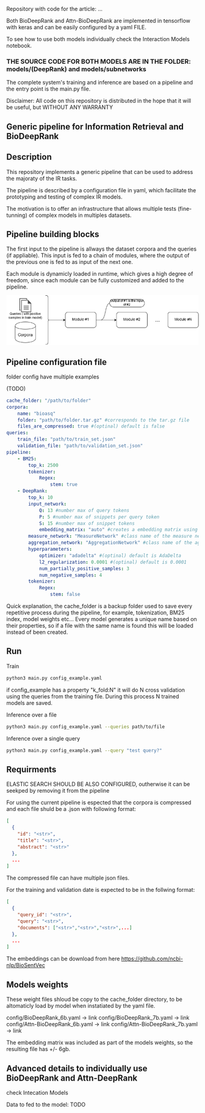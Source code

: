 Repository with code for the article: ...

Both BioDeepRank and Attn-BioDeepRank are implemented in tensorflow with keras and can be easily configured by a yaml FILE.

To see how to use both models individually check the Interaction Models notebook.

### THE SOURCE CODE FOR BOTH MODELS ARE IN THE FOLDER: models/(DeepRank) and models/subnetworks

The complete system's training and inference are based on a pipeline and the entry point is the main.py file.

Disclaimer: All code on this repository is distributed in the hope that it will be useful, but WITHOUT ANY WARRANTY

## Generic pipeline for Information Retrieval and BioDeepRank


## Description
This repository implements a generic pipeline that can be used to address the majoraty of the IR tasks.

The pipeline is described by a configuration file in yaml, which facilitate the prototyping and testing of complex IR models.

The motivation is to offer an infrastructure that allows multiple tests (fine-tunning) of complex models in multiples datasets.


## Pipeline building blocks

The first input to the pipeline is allways the dataset corpora and the queries (if appliable). This input is fed to a chain of modules, where the output of the previous one is fed to as input of the next one.

Each module is dynamicly loaded in runtime, which gives a high degree of freedom, since each module can be fully customized and added to the pipeline.

![Image of Yaktocat](images/pipe.png)

## Pipeline configuration file

folder config have multiple examples

(TODO)

```yaml
cache_folder: "/path/to/folder"
corpora:
    name: "bioasq"
    folder: "path/to/folder.tar.gz" #corresponds to the tar.gz file
    files_are_compressed: true #(optinal) default is false
queries:
    train_file: "path/to/train_set.json"
    validation_file: "path/to/validation_set.json"
pipeline:
    - BM25:
        top_k: 2500
        tokenizer:
            Regex:
                stem: true
    - DeepRank:
        top_k: 10
        input_network:
            Q: 13 #number max of query tokens
            P: 5 #number max of snippets per query token
            S: 15 #number max of snippet tokens
            embedding_matrix: "auto" #creates a embedding matrix using fasttext library
        measure_network: "MeasureNetwork" #class name of the measure network
        aggregation_network: "AggregationNetwork" #class name of the aggregation network
        hyperparameters:
            optimizer: "adadelta" #(optinal) default is AdaDelta
            l2_regularization: 0.0001 #(optinal) default is 0.0001
            num_partially_positive_samples: 3
            num_negative_samples: 4
        tokenizer:
            Regex:
                stem: false

```

Quick explanation, the cache_folder is a backup folder used to save every repetitive process during the pipeline, for example, tokenization, BM25 index, model weights etc...
Every model generates a unique name based on their properties, so if a file with the same name is found this will be loaded instead of been created.



## Run
Train
```sh
python3 main.py config_example.yaml

```

if config_example has a property "k_fold:N" it will do N cross validation using the queries from the training file. During this process N trained models are saved.

Inference over a file
```sh
python3 main.py config_example.yaml --queries path/to/file

```

Inference over a single query
```sh
python3 main.py config_example.yaml --query "test query?"

```

## Requirments

ELASTIC SEARCH SHOULD BE ALSO CONFIGURED, outherwise it can be seekped by removing it from the pipeline

For using the current pipeline is espected that the corpora is compressed and each file shuld be a .json with following format:
```json
[
  {
    "id": "<str>",
    "title": "<str>",
    "abstract": "<str>"
  },
  ...
]
```
The compressed file can have multiple json files.

For the training and validation date is expected to be in the follwing format:
```json
[
  {
    "query_id": "<str>",
    "query": "<str>",
    "documents": ["<str>","<str>","<str>",...]
  },
  ...
]
```

The embeddings can be download from here https://github.com/ncbi-nlp/BioSentVec


## Models weights

These weight files shloud be copy to the cache_folder directory, to be altomaticly load by model when instatiated by the yaml file.

config/BioDeepRank_6b.yaml -> link
config/BioDeepRank_7b.yaml -> link
config/Attn-BioDeepRank_6b.yaml -> link
config/Attn-BioDeepRank_7b.yaml -> link

The embedding matrix was included as part of the models weights, so the resulting file has +/- 6gb.

## Advanced details to individually use BioDeepRank and Attn-DeepRank

check Intecation Models

Data to fed to the model: TODO
